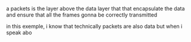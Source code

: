 a packets is the layer above the data layer that that encapsulate the data and ensure that all the frames gonna be correctly transmitted 

in this exemple, i know that technically packets are also data but when i speak abo 